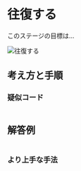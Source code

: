 # 往復する

このステージの目標は...

![往復する]()




## 考え方と手順

### 疑似コード

```
```

## 解答例

```swift
```

### より上手な手法

```swift
```